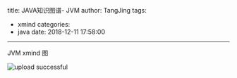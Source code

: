 title: JAVA知识图谱- JVM
author: TangJing
tags:
  - xmind
categories:
  - java
date: 2018-12-11 17:58:00
---
JVM  xmind 图
<!-- more -->

![upload successful](/images/pasted-2.png)
